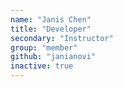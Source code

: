 ```yaml
---
name: "Janis Chen"
title: "Developer"
secondary: "Instructor"
group: "member"
github: "janianovi"
inactive: true
---
```

